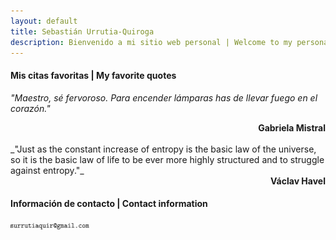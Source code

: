 ```yaml
---
layout: default
title: Sebastián Urrutia-Quiroga
description: Bienvenido a mi sitio web personal | Welcome to my personal website
---
```


#### Mis citas favoritas | My favorite quotes

_"Maestro, sé fervoroso. Para encender lámparas has de llevar fuego en el corazón."_
<div style="text-align: right;"> <b> Gabriela Mistral </b> </div>
<br>
_"Just as the constant increase of entropy is the basic law of the universe, so it is the basic law of life to be ever more highly structured and to struggle against entropy."_
<div style="text-align: right;"> <b> Václav Havel </b> </div>


#### Información de contacto | Contact information
<img src="mail.png" alt="" width="25%">

